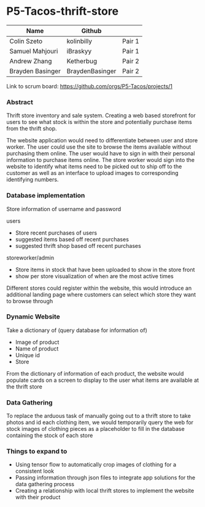 # P5-Tacos-thrift-store

|Name|	Github   | |
|--|--|--|
|Colin Szeto  |  kolinbilly| Pair 1|
|Samuel Mahjouri  | iBraskyy | Pair 1|
| Andrew Zhang | Ketherbug | Pair 2|
|Brayden Basinger  |  BraydenBasinger| Pair 2|

Link to scrum board: https://github.com/orgs/P5-Tacos/projects/1

### Abstract
Thrift store inventory and sale system. Creating a web based storefront for users to see what stock is within the store and potentially purchase items from the thrift shop.

The website application would need to differentiate between user and store worker. The user could use the site to browse the items available without purchasing them online. The user would have to sign in with their personal information to purchase items online. The store worker would sign into the website to identify what items need to be picked out to ship off to the customer as well as an interface to upload images to corresponding identifying numbers.

### Database implementation

Store information of username and password

users
-   Store recent purchases of users
- suggested items based off recent purchases
- suggested thrift shop based off recent purchases

storeworker/admin
-   Store items in stock that have been uploaded to show in the store front
- show per store visualization of when are the most active times

Different stores could register within the website, this would introduce an additional landing page where customers can select which store they want to browse through

  
### Dynamic Website

Take a dictionary of (query database for information of)

-   Image of product
-   Name of product
-   Unique id
-   Store
    
From the dictionary of information of each product, the website would populate cards on a screen to display to the user what items are available at the thrift store

### Data Gathering

To replace the arduous task of manually going out to a thrift store to take photos and id each clothing item, we would temporarily query the web for stock images of clothing pieces as a placeholder to fill in the database containing the stock of each store

### Things to expand to

- Using tensor flow to automatically crop images of clothing for a consistent look
- Passing information through json files to integrate app solutions for the data gathering process
- Creating a relationship with local thrift stores to implement the website with their product
